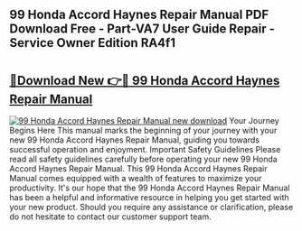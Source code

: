 ## 99 Honda Accord Haynes Repair Manual PDF Download Free - Part-VA7 User Guide Repair - Service Owner Edition RA4f1

# <h2><a href="http://bc63531.oget.top/?id=99+Honda+Accord+Haynes+Repair+Manual">🔗Download New 👉🔴 99 Honda Accord Haynes Repair Manual</a></h2>

[![99 Honda Accord Haynes Repair Manual new download](https://i.imgur.com/5g1atiW.png)](http://bc63531.oget.top/?id=99+Honda+Accord+Haynes+Repair+Manual)
Your Journey Begins Here This manual marks the beginning of your journey with your new 99 Honda Accord Haynes Repair Manual, guiding you towards successful operation and enjoyment. Important Safety Guidelines Please read all safety guidelines carefully before operating your new 99 Honda Accord Haynes Repair Manual. This 99 Honda Accord Haynes Repair Manual comes equipped with a wealth of features to maximize your productivity. It's our hope that the 99 Honda Accord Haynes Repair Manual has been a helpful and informative resource in helping you get started with your new product. Should you require any assistance or clarification, please do not hesitate to contact our customer support team.
